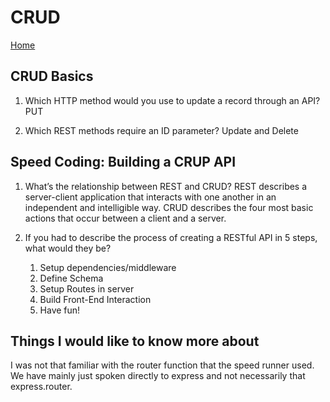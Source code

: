 # CRUD

[Home](../index.md)

## CRUD Basics

1. Which HTTP method would you use to update a record through an API?
   PUT

2. Which REST methods require an ID parameter?
   Update and Delete

## Speed Coding: Building a CRUP API

1. What’s the relationship between REST and CRUD?
   REST describes a server-client application that interacts with one another in an independent and intelligible way. CRUD describes the four most basic actions that occur between a client and a server. 

2. If you had to describe the process of creating a RESTful API in 5 steps, what would they be?
   1. Setup dependencies/middleware
   2. Define Schema
   3. Setup Routes in server
   4. Build Front-End Interaction
   5. Have fun!

## Things I would like to know more about

I was not that familiar with the router function that the speed runner used. We have mainly just spoken directly to express and not necessarily that express.router.
